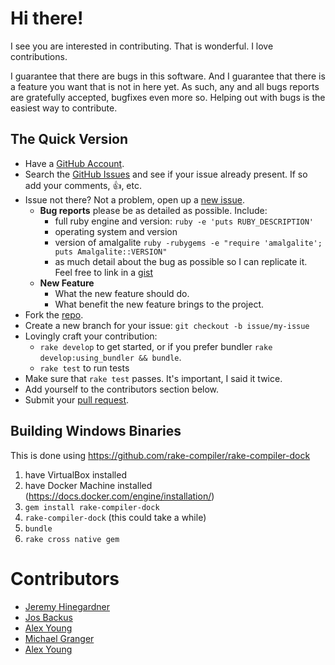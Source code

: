 # Hi there!

I see you are interested in contributing. That is wonderful. I love
contributions.

I guarantee that there are bugs in this software. And I guarantee that there is
a feature you want that is not in here yet. As such, any and all bugs reports
are gratefully accepted, bugfixes even more so. Helping out with bugs is the
easiest way to contribute.


## The Quick Version

* Have a [GitHub Account][].
* Search the [GitHub Issues][] and see if your issue already present. If so
  add your comments, :thumbsup:, etc.
* Issue not there? Not a problem, open up a [new issue][].
    * **Bug reports** please be as detailed as possible. Include:
        * full ruby engine and version: `ruby -e 'puts RUBY_DESCRIPTION'`
        * operating system and version
        * version of amalgalite `ruby -rubygems -e "require 'amalgalite'; puts Amalgalite::VERSION"`
        * as much detail about the bug as possible so I can replicate it. Feel free
          to link in a [gist][]
    * **New Feature**
        * What the new feature should do.
        * What benefit the new feature brings to the project.
* Fork the [repo][].
* Create a new branch for your issue: `git checkout -b issue/my-issue`
* Lovingly craft your contribution:
    * `rake develop` to get started, or if you prefer bundler `rake develop:using_bundler && bundle`.
    * `rake test` to run tests
* Make sure that `rake test` passes. It's important, I said it twice.
* Add yourself to the contributors section below.
* Submit your [pull request][].

## Building Windows Binaries

This is done using https://github.com/rake-compiler/rake-compiler-dock

1. have VirtualBox installed
2. have Docker Machine installed (https://docs.docker.com/engine/installation/)
3. `gem install rake-compiler-dock`
4. `rake-compiler-dock` (this could take a while)
5. `bundle`
6. `rake cross native gem`

# Contributors

* [Jeremy Hinegardner](https://github.com/copiousfreetime)
* [Jos Backus](https://github.com/josb)
* [Alex Young](https://github.com/regularfry)
* [Michael Granger](https://github.com/ged)
* [Alex Young](https://github.com/bmalex)

[GitHub Account]: https://github.com/signup/free "GitHub Signup"
[GitHub Issues]:  https://github.com/copiousfreetime/amalgalite/issues "Amalgalite Issues"
[new issue]:      https://github.com/copiousfreetime/amalgalite/issues/new "New Amalgalite Issue"
[gist]:           https://gist.github.com/ "New Gist"
[repo]:           https://github.com/copiousfreetime/amalgalite "Amalgalite Repo"
[pull request]:   https://help.github.com/articles/using-pull-requests "Using Pull Requests"
